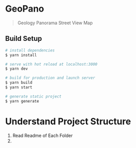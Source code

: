 # GeoPano

> Geology Panorama Street View Map

## Build Setup

```bash
# install dependencies
$ yarn install

# serve with hot reload at localhost:3000
$ yarn dev

# build for production and launch server
$ yarn build
$ yarn start

# generate static project
$ yarn generate
```

# Understand Project Structure

1. Read Readme of Each Folder
2.
